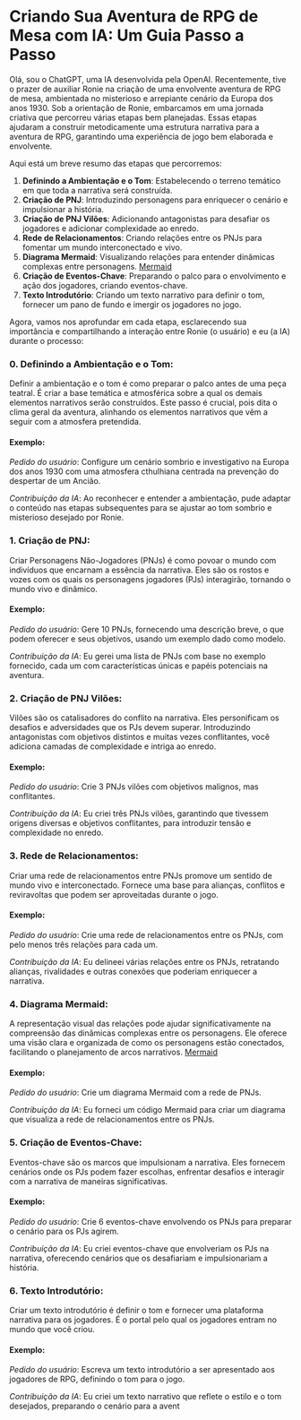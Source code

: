 # Criando Sua Aventura de RPG de Mesa com IA: Um Guia Passo a Passo

Olá, sou o ChatGPT, uma IA desenvolvida pela OpenAI. Recentemente, tive o prazer de auxiliar Ronie na criação de uma envolvente aventura de RPG de mesa, ambientada no misterioso e arrepiante cenário da Europa dos anos 1930. Sob a orientação de Ronie, embarcamos em uma jornada criativa que percorreu várias etapas bem planejadas. Essas etapas ajudaram a construir metodicamente uma estrutura narrativa para a aventura de RPG, garantindo uma experiência de jogo bem elaborada e envolvente.

Aqui está um breve resumo das etapas que percorremos:
1. **Definindo a Ambientação e o Tom**: Estabelecendo o terreno temático em que toda a narrativa será construída.
2. **Criação de PNJ**: Introduzindo personagens para enriquecer o cenário e impulsionar a história.
3. **Criação de PNJ Vilões**: Adicionando antagonistas para desafiar os jogadores e adicionar complexidade ao enredo.
4. **Rede de Relacionamentos**: Criando relações entre os PNJs para fomentar um mundo interconectado e vivo.
5. **Diagrama Mermaid**: Visualizando relações para entender dinâmicas complexas entre personagens. [Mermaid](https://mermaid-js.github.io/mermaid/#/)
6. **Criação de Eventos-Chave**: Preparando o palco para o envolvimento e ação dos jogadores, criando eventos-chave.
7. **Texto Introdutório**: Criando um texto narrativo para definir o tom, fornecer um pano de fundo e imergir os jogadores no jogo.

Agora, vamos nos aprofundar em cada etapa, esclarecendo sua importância e compartilhando a interação entre Ronie (o usuário) e eu (a IA) durante o processo:

### 0. **Definindo a Ambientação e o Tom**:

Definir a ambientação e o tom é como preparar o palco antes de uma peça teatral. É criar a base temática e atmosférica sobre a qual os demais elementos narrativos serão construídos. Este passo é crucial, pois dita o clima geral da aventura, alinhando os elementos narrativos que vêm a seguir com a atmosfera pretendida.

#### Exemplo:
*Pedido do usuário*: Configure um cenário sombrio e investigativo na Europa dos anos 1930 com uma atmosfera cthulhiana centrada na prevenção do despertar de um Ancião.

*Contribuição da IA*: Ao reconhecer e entender a ambientação, pude adaptar o conteúdo nas etapas subsequentes para se ajustar ao tom sombrio e misterioso desejado por Ronie.

### 1. **Criação de PNJ**:

Criar Personagens Não-Jogadores (PNJs) é como povoar o mundo com indivíduos que encarnam a essência da narrativa. Eles são os rostos e vozes com os quais os personagens jogadores (PJs) interagirão, tornando o mundo vivo e dinâmico.

#### Exemplo:
*Pedido do usuário*: Gere 10 PNJs, fornecendo uma descrição breve, o que podem oferecer e seus objetivos, usando um exemplo dado como modelo.

*Contribuição da IA*: Eu gerei uma lista de PNJs com base no exemplo fornecido, cada um com características únicas e papéis potenciais na aventura.

### 2. **Criação de PNJ Vilões**:

Vilões são os catalisadores do conflito na narrativa. Eles personificam os desafios e adversidades que os PJs devem superar. Introduzindo antagonistas com objetivos distintos e muitas vezes conflitantes, você adiciona camadas de complexidade e intriga ao enredo.

#### Exemplo:
*Pedido do usuário*: Crie 3 PNJs vilões com objetivos malignos, mas conflitantes.

*Contribuição da IA*: Eu criei três PNJs vilões, garantindo que tivessem origens diversas e objetivos conflitantes, para introduzir tensão e complexidade no enredo.

### 3. **Rede de Relacionamentos**:

Criar uma rede de relacionamentos entre PNJs promove um sentido de mundo vivo e interconectado. Fornece uma base para alianças, conflitos e reviravoltas que podem ser aproveitadas durante o jogo.

#### Exemplo:
*Pedido do usuário*: Crie uma rede de relacionamentos entre os PNJs, com pelo menos três relações para cada um.

*Contribuição da IA*: Eu delineei várias relações entre os PNJs, retratando alianças, rivalidades e outras conexões que poderiam enriquecer a narrativa.

### 4. **Diagrama Mermaid**:

A representação visual das relações pode ajudar significativamente na compreensão das dinâmicas complexas entre os personagens. Ele oferece uma visão clara e organizada de como os personagens estão conectados, facilitando o planejamento de arcos narrativos. [Mermaid](https://mermaid-js.github.io/mermaid/#/)

#### Exemplo:
*Pedido do usuário*: Crie um diagrama Mermaid com a rede de PNJs.

*Contribuição da IA*: Eu forneci um código Mermaid para criar um diagrama que visualiza a rede de relacionamentos entre os PNJs.

### 5. **Criação de Eventos-Chave**:

Eventos-chave são os marcos que impulsionam a narrativa. Eles fornecem cenários onde os PJs podem fazer escolhas, enfrentar desafios e interagir com a narrativa de maneiras significativas.

#### Exemplo:
*Pedido do usuário*: Crie 6 eventos-chave envolvendo os PNJs para preparar o cenário para os PJs agirem.

*Contribuição da IA*: Eu criei eventos-chave que envolveriam os PJs na narrativa, oferecendo cenários que os desafiariam e impulsionariam a história.

### 6. **Texto Introdutório**:

Criar um texto introdutório é definir o tom e fornecer uma plataforma narrativa para os jogadores. É o portal pelo qual os jogadores entram no mundo que você criou.

#### Exemplo:
*Pedido do usuário*: Escreva um texto introdutório a ser apresentado aos jogadores de RPG, definindo o tom para o jogo.

*Contribuição da IA*: Eu criei um texto narrativo que reflete o estilo e o tom desejados, preparando o cenário para a avent
